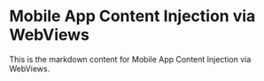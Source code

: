 # Mobile App Content Injection via WebViews

This is the markdown content for Mobile App Content Injection via WebViews.
